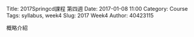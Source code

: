 Title: 2017Springcd課程 第四週
Date: 2017-01-08 11:00
Category: Course
Tags: syllabus, week4
Slug: 2017 Week4
Author: 40423115

<!-- PELICAN_END_SUMMARY -->
概略介紹

